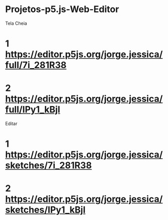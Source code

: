 # Projetos-p5.js-Web-Editor
Tela Cheia
# 1 https://editor.p5js.org/jorge.jessica/full/7i_281R38
# 2 https://editor.p5js.org/jorge.jessica/full/IPy1_kBjl
Editar
# 1 https://editor.p5js.org/jorge.jessica/sketches/7i_281R38
# 2 https://editor.p5js.org/jorge.jessica/sketches/IPy1_kBjl
